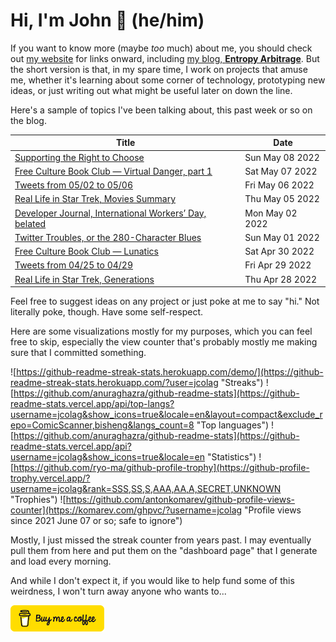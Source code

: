 # Hi, I'm John 👋 (he/him)

If you want to know more (maybe *too* much) about me, you should check out [my website](https://john.colagioia.net/) for links onward, including [my blog, **Entropy Arbitrage**](https://john.colagioia.net/blog).  But the short version is that, in my spare time, I work on projects that amuse me, whether it's learning about some corner of technology, prototyping new ideas, or just writing out what might be useful later on down the line.

Here's a sample of topics I've been talking about, this past week or so on the blog.

|Title|Date|
|-----|-------|
|[Supporting the Right to Choose](https://john.colagioia.net/blog/2022/05/08/alito.html)|Sun May 08 2022|
|[Free Culture Book Club — Virtual Danger, part 1](https://john.colagioia.net/blog/2022/05/07/danger1.html)|Sat May 07 2022|
|[Tweets from 05/02 to 05/06](https://john.colagioia.net/blog/2022/05/06/week.html)|Fri May 06 2022|
|[Real Life in Star Trek, Movies Summary](https://john.colagioia.net/blog/2022/05/05/films.html)|Thu May 05 2022|
|[Developer Journal, International Workers’ Day, belated](https://john.colagioia.net/blog/2022/05/02/may.html)|Mon May 02 2022|
|[Twitter Troubles, or the 280-Character Blues](https://john.colagioia.net/blog/2022/05/01/twitter.html)|Sun May 01 2022|
|[Free Culture Book Club — Lunatics](https://john.colagioia.net/blog/2022/04/30/lunatics.html)|Sat Apr 30 2022|
|[Tweets from 04/25 to 04/29](https://john.colagioia.net/blog/2022/04/29/week.html)|Fri Apr 29 2022|
|[Real Life in Star Trek, Generations](https://john.colagioia.net/blog/2022/04/28/generations.html)|Thu Apr 28 2022|

Feel free to suggest ideas on any project or just poke at me to say "hi." Not literally poke, though. Have some self-respect.

Here are some visualizations mostly for my purposes, which you can feel free to skip, especially the view counter that's probably mostly me making sure that I committed something.

![https://github-readme-streak-stats.herokuapp.com/demo/](https://github-readme-streak-stats.herokuapp.com/?user=jcolag "Streaks")
![https://github.com/anuraghazra/github-readme-stats](https://github-readme-stats.vercel.app/api/top-langs?username=jcolag&show_icons=true&locale=en&layout=compact&exclude_repo=ComicScanner,bisheng&langs_count=8 "Top languages")
![https://github.com/anuraghazra/github-readme-stats](https://github-readme-stats.vercel.app/api?username=jcolag&show_icons=true&locale=en "Statistics")
![https://github.com/ryo-ma/github-profile-trophy](https://github-profile-trophy.vercel.app/?username=jcolag&rank=SSS,SS,S,AAA,AA,A,SECRET,UNKNOWN "Trophies")
![https://github.com/antonkomarev/github-profile-views-counter](https://komarev.com/ghpvc/?username=jcolag "Profile views since 2021 June 07 or so; safe to ignore")

Mostly, I just missed the streak counter from years past.  I may eventually pull them from here and put them on the "dashboard page" that I generate and load every morning.

And while I don't expect it, if you would like to help fund some of this weirdness, I won't turn away anyone who wants to...

[<img src="images/default-yellow.png" alt="Buy Me a Coffee" width="150px"/>](https://www.buymeacoffee.com/jcolag)
